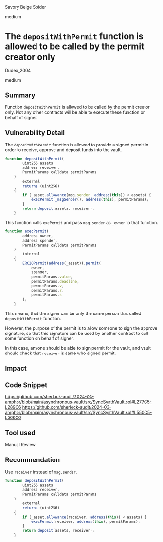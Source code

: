 Savory Beige Spider

medium

# The `depositWithPermit` function is allowed to be called by the permit creator only

Dudex_2004

medium

## Summary
Function `depositWithPermit` is allowed to be called by the permit creator only. Not any other contracts will be able to execute these function on behalf of signer.

## Vulnerability Detail
The `depositWithPermit` function is allowed to provide a signed permit in order to receive, approve and deposit funds into the vault.

```javascript
function depositWithPermit(
        uint256 assets,
        address receiver,
        PermitParams calldata permitParams
    )
        external
        returns (uint256)
    {
        if (_asset.allowance(msg.sender, address(this)) < assets) {
            execPermit(_msgSender(), address(this), permitParams);
        }
        return deposit(assets, receiver);
    }
```
This function calls `exePermit` and pass `msg.sender` as `_owner` to that function.

```javascript
function execPermit(
        address owner,
        address spender,
        PermitParams calldata permitParams
    )
        internal
    {
        ERC20Permit(address(_asset)).permit(
            owner,
            spender,
            permitParams.value,
            permitParams.deadline,
            permitParams.v,
            permitParams.r,
            permitParams.s
        );
    }
```

This means, that the signer can be only the same person that called `depositWithPermit` function.

However, the purpose of the permit is to allow someone to sign the approve signature, so that this signature can be used by another contract to call some function on behalf of signer.

In this case, anyone should be able to sign permit for the vault, and vault should check that `receiver` is same who signed permit.

## Impact

## Code Snippet
https://github.com/sherlock-audit/2024-03-amphor/blob/main/asynchronous-vault/src/SyncSynthVault.sol#L277C5-L289C6
https://github.com/sherlock-audit/2024-03-amphor/blob/main/asynchronous-vault/src/SyncSynthVault.sol#L550C5-L566C6

## Tool used

Manual Review

## Recommendation
Use `receiver` instead of `msg.sender`.

```javascript
function depositWithPermit(
        uint256 assets,
        address receiver,
        PermitParams calldata permitParams
    )
        external
        returns (uint256)
    {
        if (_asset.allowance(receiver, address(this)) < assets) {
            execPermit(receiver, address(this), permitParams);
        }
        return deposit(assets, receiver);
    }
```